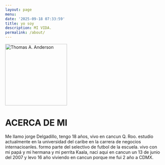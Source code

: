 ```yaml
---
layout: page
menu: 
date: '2025-09-18 07:33:59'
title: yo soy
description: MI VIDA.
permalink: /about/
---
```


<img class="img-rounded" src="/assets/img/uploads/profile.png" alt="Thomas A. Anderson" width="200">

# ACERCA DE MI

Me llamo jorge Delgadillo, tengo 18 años, vivo en cancun Q. Roo. estudio actualmente en la universidad del caribe en la carrera de negocios internacioanles. formo parte del selectivo de futbol de la escuela. 
vivo con mi papá y mi hermana y mi perrita Kaala, naci aqui en cancun un 13 de junio del 2007 y levo 16 año viviendo en cancun porque me fui 2 año a CDMX.
